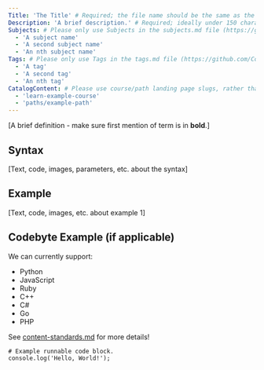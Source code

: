 ```yaml
---
Title: 'The Title' # Required; the file name should be the same as the title, but lowercase, with dashes instead of spaces, and all punctuation removed
Description: 'A brief description.' # Required; ideally under 150 characters and starts with a present-tense verb (used in search engine results and content previews)
Subjects: # Please only use Subjects in the subjects.md file (https://github.com/Codecademy/docs/blob/main/documentation/subjects.md). If that list feels insufficient, feel free to create a new Subject and add it to subjects.md in your PR!
  - 'A subject name'
  - 'A second subject name'
  - 'An nth subject name'
Tags: # Please only use Tags in the tags.md file (https://github.com/Codecademy/docs/blob/main/documentation/tags.md). If that list feels insufficient, feel free to create a new Tag and add it to tags.md in your PR!
  - 'A tag'
  - 'A second tag'
  - 'An nth tag'
CatalogContent: # Please use course/path landing page slugs, rather than linking to individual content items. If listing multiple items, please put the most relevant one first
  - 'learn-example-course'
  - 'paths/example-path'
---
```


[A brief definition - make sure first mention of term is in **bold**.]

## Syntax

[Text, code, images, parameters, etc. about the syntax]

## Example

[Text, code, images, etc. about example 1]

## Codebyte Example (if applicable)

We can currently support:

- Python
- JavaScript
- Ruby
- C++
- C#
- Go
- PHP

See [content-standards.md](https://github.com/Codecademy/docs/blob/main/documentation/content-standards.md) for more details!

```codebyte/js
# Example runnable code block.
console.log('Hello, World!');
```